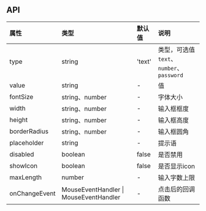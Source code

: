 ## API

| 属性          | 类型              | 默认值   | 说明                                                  |
| :----------- | :------          | :------- | :---------------------------------------------------- |
| type         | string           | 'text'   | 类型，可选值 `text`、`number`、`password`              |
| value        | string           | -        | 值                                                    |
| fontSize     | string、number    | -        | 字体大小                                                   |
| width        | string、number    | -        | 输入框框度                                                   |
| height       | string、number    | -        | 输入框高度                                                   |
| borderRadius | string、number    | -        | 输入框圆角                                                   |
| placeholder  | string           | -        | 提示语                                                    |
| disabled     | boolean          | false    | 是否禁用                                              |
| showIcon     | boolean          | false    | 是否显示icon                                              |
| maxLength    | number           | -        | 输入字数上限                                          |
| onChangeEvent | MouseEventHandler<HTMLAnchorElement> \| MouseEventHandler<HTMLButtonElement> | -  | 点击后的回调函数  |
